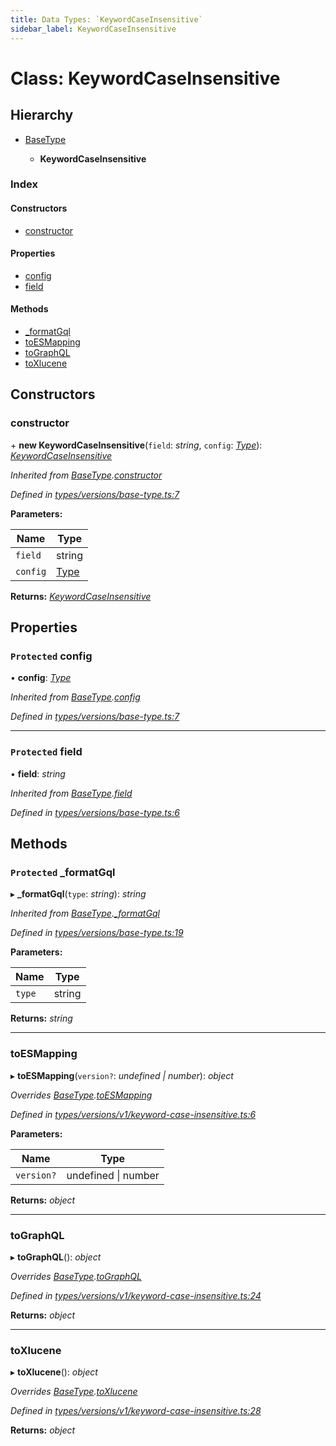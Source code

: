 ```yaml
---
title: Data Types: `KeywordCaseInsensitive`
sidebar_label: KeywordCaseInsensitive
---
```


# Class: KeywordCaseInsensitive

## Hierarchy

* [BaseType](basetype.md)

  * **KeywordCaseInsensitive**

### Index

#### Constructors

* [constructor](keywordcaseinsensitive.md#constructor)

#### Properties

* [config](keywordcaseinsensitive.md#protected-config)
* [field](keywordcaseinsensitive.md#protected-field)

#### Methods

* [_formatGql](keywordcaseinsensitive.md#protected-_formatgql)
* [toESMapping](keywordcaseinsensitive.md#toesmapping)
* [toGraphQL](keywordcaseinsensitive.md#tographql)
* [toXlucene](keywordcaseinsensitive.md#toxlucene)

## Constructors

###  constructor

\+ **new KeywordCaseInsensitive**(`field`: *string*, `config`: *[Type](../overview.md#type)*): *[KeywordCaseInsensitive](keywordcaseinsensitive.md)*

*Inherited from [BaseType](basetype.md).[constructor](basetype.md#constructor)*

*Defined in [types/versions/base-type.ts:7](https://github.com/terascope/teraslice/blob/d3a803c3/packages/data-types/src/types/versions/base-type.ts#L7)*

**Parameters:**

Name | Type |
------ | ------ |
`field` | string |
`config` | [Type](../overview.md#type) |

**Returns:** *[KeywordCaseInsensitive](keywordcaseinsensitive.md)*

## Properties

### `Protected` config

• **config**: *[Type](../overview.md#type)*

*Inherited from [BaseType](basetype.md).[config](basetype.md#protected-config)*

*Defined in [types/versions/base-type.ts:7](https://github.com/terascope/teraslice/blob/d3a803c3/packages/data-types/src/types/versions/base-type.ts#L7)*

___

### `Protected` field

• **field**: *string*

*Inherited from [BaseType](basetype.md).[field](basetype.md#protected-field)*

*Defined in [types/versions/base-type.ts:6](https://github.com/terascope/teraslice/blob/d3a803c3/packages/data-types/src/types/versions/base-type.ts#L6)*

## Methods

### `Protected` _formatGql

▸ **_formatGql**(`type`: *string*): *string*

*Inherited from [BaseType](basetype.md).[_formatGql](basetype.md#protected-_formatgql)*

*Defined in [types/versions/base-type.ts:19](https://github.com/terascope/teraslice/blob/d3a803c3/packages/data-types/src/types/versions/base-type.ts#L19)*

**Parameters:**

Name | Type |
------ | ------ |
`type` | string |

**Returns:** *string*

___

###  toESMapping

▸ **toESMapping**(`version?`: *undefined | number*): *object*

*Overrides [BaseType](basetype.md).[toESMapping](basetype.md#abstract-toesmapping)*

*Defined in [types/versions/v1/keyword-case-insensitive.ts:6](https://github.com/terascope/teraslice/blob/d3a803c3/packages/data-types/src/types/versions/v1/keyword-case-insensitive.ts#L6)*

**Parameters:**

Name | Type |
------ | ------ |
`version?` | undefined \| number |

**Returns:** *object*

___

###  toGraphQL

▸ **toGraphQL**(): *object*

*Overrides [BaseType](basetype.md).[toGraphQL](basetype.md#abstract-tographql)*

*Defined in [types/versions/v1/keyword-case-insensitive.ts:24](https://github.com/terascope/teraslice/blob/d3a803c3/packages/data-types/src/types/versions/v1/keyword-case-insensitive.ts#L24)*

**Returns:** *object*

___

###  toXlucene

▸ **toXlucene**(): *object*

*Overrides [BaseType](basetype.md).[toXlucene](basetype.md#abstract-toxlucene)*

*Defined in [types/versions/v1/keyword-case-insensitive.ts:28](https://github.com/terascope/teraslice/blob/d3a803c3/packages/data-types/src/types/versions/v1/keyword-case-insensitive.ts#L28)*

**Returns:** *object*

